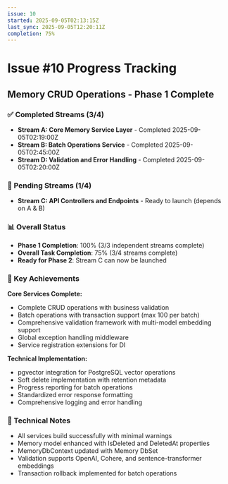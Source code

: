 ```yaml
---
issue: 10
started: 2025-09-05T02:13:15Z
last_sync: 2025-09-05T12:20:11Z
completion: 75%
---
```


# Issue #10 Progress Tracking

## Memory CRUD Operations - Phase 1 Complete

### ✅ Completed Streams (3/4)
- **Stream A: Core Memory Service Layer** - Completed 2025-09-05T02:19:00Z
- **Stream B: Batch Operations Service** - Completed 2025-09-05T02:45:00Z
- **Stream D: Validation and Error Handling** - Completed 2025-09-05T02:20:00Z

### 🔄 Pending Streams (1/4)
- **Stream C: API Controllers and Endpoints** - Ready to launch (depends on A & B)

### 📊 Overall Status
- **Phase 1 Completion**: 100% (3/3 independent streams complete)
- **Overall Task Completion**: 75% (3/4 streams complete)
- **Ready for Phase 2**: Stream C can now be launched

### 🎯 Key Achievements

**Core Services Complete:**
- Complete CRUD operations with business validation
- Batch operations with transaction support (max 100 per batch)
- Comprehensive validation framework with multi-model embedding support
- Global exception handling middleware
- Service registration extensions for DI

**Technical Implementation:**
- pgvector integration for PostgreSQL vector operations
- Soft delete implementation with retention metadata
- Progress reporting for batch operations
- Standardized error response formatting
- Comprehensive logging and error handling

### 📝 Technical Notes
- All services build successfully with minimal warnings
- Memory model enhanced with IsDeleted and DeletedAt properties
- MemoryDbContext updated with Memory DbSet
- Validation supports OpenAI, Cohere, and sentence-transformer embeddings
- Transaction rollback implemented for batch operations

<!-- SYNCED: 2025-09-05T12:20:11Z -->